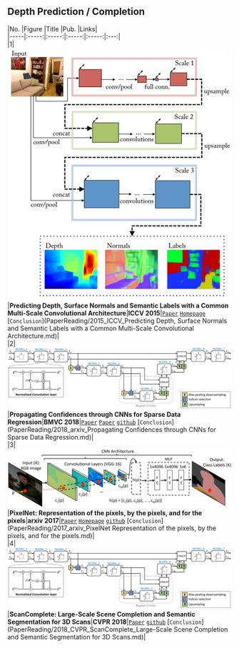 ## Depth Prediction / Completion

|No.   |Figure   |Title   |Pub.  |Links|    
|-----|:-----:|:-----:|:-----:|:-----:|:---:|   
|1|![Depth-surfacenormal-semanticlabels](PaperReading/data/1.png)|__Predicting Depth, Surface Normals and Semantic Labels with a Common Multi-Scale Convolutional Architecture__|__ICCV 2015__|[`Paper`](https://arxiv.org/pdf/1411.4734v4.pdf) [`Homepage`](https://cs.nyu.edu/~deigen/dnl/) [`Conclusion`](PaperReading/2015_ICCV_Predicting Depth, Surface Normals and Semantic Labels with a Common Multi-Scale Convolutional Architecture.md)|  
|2|![Propagate-confidence](PaperReading/data/propagate_net.png)|__Propagating Confidences through CNNs for Sparse Data Regression__|__BMVC 2018__|[`Paper`](https://arxiv.org/abs/1805.11913) [`Paper`](https://arxiv.org/abs/1811.01791) [`github`](https://github.com/abdo-eldesokey/nconv) [`Conclusion`](PaperReading/2018_arxiv_Propagating Confidences through CNNs for Sparse Data Regression.md)|  
|3|![PixelNet](PaperReading/data/pixelnet_net.png)|__PixelNet: Representation of the pixels, by the pixels, and for the pixels__|__arxiv 2017__|[`Paper`](http://www.cs.cmu.edu/~aayushb/pixelNet/pixelnet.pdf) [`Homepage`](http://www.cs.cmu.edu/~aayushb/pixelNet/) [`github`](https://github.com/aayushbansal/PixelNet) [`Conclusion`](PaperReading/2017_arxiv_PixelNet Representation of the pixels, by the pixels, and for the pixels.md)|    
|4|![ScanComplete](PaperReading/data/propagate_net.png)|__ScanComplete: Large-Scale Scene Completion and Semantic Segmentation for 3D Scans__|__CVPR 2018__|[`Paper`](https://arxiv.org/pdf/1712.10215.pdf) [`github`](https://github.com/angeladai/ScanComplete) [`Conclusion`](PaperReading/2018_CVPR_ScanComplete_Large-Scale Scene Completion and Semantic Segmentation for 3D Scans.md)|  


